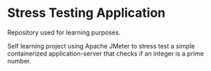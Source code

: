 # Stress Testing Application

Repository used for learning purposes.

Self learning project using Apache JMeter to stress test a simple containerized application-server that checks if an integer is a prime number.
